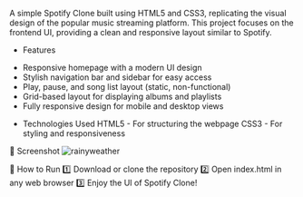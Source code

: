 A simple Spotify Clone built using HTML5 and CSS3, replicating the visual design of the popular music streaming platform. This project focuses on the frontend UI, providing a clean and responsive layout similar to Spotify.

* Features
- Responsive homepage with a modern UI design
- Stylish navigation bar and sidebar for easy access
- Play, pause, and song list layout (static, non-functional)
- Grid-based layout for displaying albums and playlists
- Fully responsive design for mobile and desktop views

* Technologies Used
HTML5 - For structuring the webpage
CSS3 - For styling and responsiveness

📸 Screenshot
![rainyweather](https://github.com/user-attachments/assets/a63c7f81-9807-43c4-87c7-a6466226d099)



🚀 How to Run
1️⃣ Download or clone the repository
2️⃣ Open index.html in any web browser
3️⃣ Enjoy the UI of Spotify Clone!
